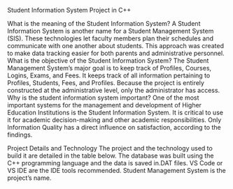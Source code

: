 Student Information System Project in C++ 

What is the meaning of the Student Information System?
A Student Information System is another name for a Student Management System (SIS). These technologies let faculty members plan their schedules and communicate with one another about students. This approach was created to make data tracking easier for both parents and administrative personnel.
What is the objective of the Student Information System?
The Student Management System’s major goal is to keep track of Profiles, Courses, Logins, Exams, and Fees. It keeps track of all information pertaining to Profiles, Students, Fees, and Profiles. Because the project is entirely constructed at the administrative level, only the administrator has access.
Why is the student information system important?
One of the most important systems for the management and development of Higher Education Institutions is the Student Information System. It is critical to use it for academic decision-making and other academic responsibilities. Only Information Quality has a direct influence on satisfaction, according to the findings.

Project Details and Technology
The project and the technology used to build it are detailed in the table below. The database was built using the C++ programming language and the data is saved in.DAT files. VS Code or VS IDE are the IDE tools recommended. Student Management System is the project’s name.

